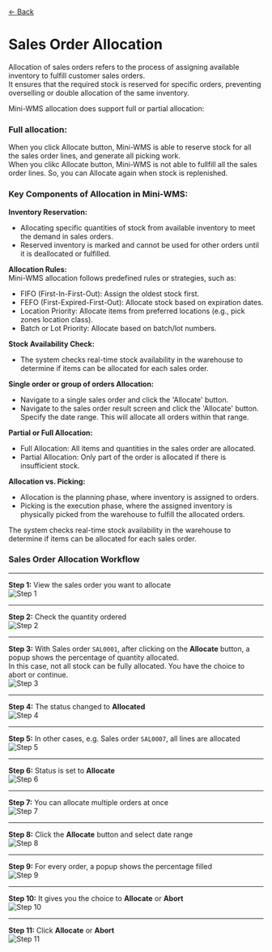 [← Back](README.md)

# Sales Order Allocation

Allocation of sales orders refers to the process of assigning available inventory to fulfill customer sales orders.  
It ensures that the required stock is reserved for specific orders, preventing overselling or double allocation of the same inventory.  

Mini-WMS allocation does support full or partial allocation:  
### Full allocation:  
When you click Allocate button, Mini-WMS is able to reserve stock for all the sales order lines, and generate all picking work.  
When you clikc Allocate button, Mini-WMS is not able to fullfill all the sales order lines. So, you can Allocate again when stock is replenished.  

### Key Components of Allocation in Mini-WMS:

**Inventory Reservation:**
- Allocating specific quantities of stock from available inventory to meet the demand in sales orders.
- Reserved inventory is marked and cannot be used for other orders until it is deallocated or fulfilled.

**Allocation Rules:**  
Mini-WMS allocation follows predefined rules or strategies, such as:
- FIFO (First-In-First-Out): Assign the oldest stock first.
- FEFO (First-Expired-First-Out): Allocate stock based on expiration dates.
- Location Priority: Allocate items from preferred locations (e.g., pick zones location class).
- Batch or Lot Priority: Allocate based on batch/lot numbers.

**Stock Availability Check:**  
- The system checks real-time stock availability in the warehouse to determine if items can be allocated for each sales order.

**Single order or group of orders Allocation:**
- Navigate to a single sales order and click the 'Allocate' button.
- Navigate to the sales order result screen and click the 'Allocate' button. Specify the date range. This will allocate all orders within that range.
  
**Partial or Full Allocation:** 
- Full Allocation: All items and quantities in the sales order are allocated.
- Partial Allocation: Only part of the order is allocated if there is insufficient stock.

**Allocation vs. Picking:** 
- Allocation is the planning phase, where inventory is assigned to orders.
- Picking is the execution phase, where the assigned inventory is physically picked from the warehouse to fulfill the allocated orders.

The system checks real-time stock availability in the warehouse to determine if items can be allocated for each sales order.

### Sales Order Allocation Workflow

---

**Step 1:** View the sales order you want to allocate  
![Step 1](asset/salesOrderDetail1.png)

---

**Step 2:** Check the quantity ordered  
![Step 2](asset/salesOrderDetail2.png)

---

**Step 3:** With Sales order `SAL0001`, after clicking on the **Allocate** button, a popup shows the percentage of quantity allocated.  
In this case, not all stock can be fully allocated. You have the choice to abort or continue.  
![Step 3](asset/salesOrderAllocate1.png)

---

**Step 4:** The status changed to **Allocated**  
![Step 4](asset/salesOrderAllocate2.png)

---

**Step 5:** In other cases, e.g. Sales order `SAL0007`, all lines are allocated  
![Step 5](asset/salesOrderAllocate3.png)

---

**Step 6:** Status is set to **Allocate**  
![Step 6](asset/salesOrderAllocate4.png)

---

**Step 7:** You can allocate multiple orders at once  
![Step 7](asset/salesOrderResults.png)

---

**Step 8:** Click the **Allocate** button and select date range  
![Step 8](asset/salesOrderAllocate7.png)

---

**Step 9:** For every order, a popup shows the percentage filled  
![Step 9](asset/salesOrderAllocate7.png)

---

**Step 10:** It gives you the choice to **Allocate** or **Abort**  
![Step 10](asset/salesOrderAllocate8.png)

---

**Step 11:** Click **Allocate** or **Abort**  
![Step 11](asset/salesOrderAllocate9.png)

